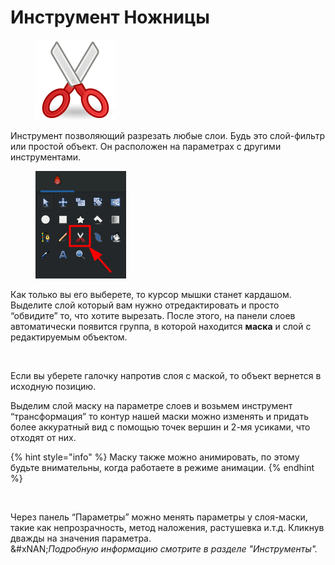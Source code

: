 # Инструмент Ножницы

<div align="left"><figure><img src="../.gitbook/assets/tool_cutout_icon.png" alt=""><figcaption></figcaption></figure></div>

Инструмент позволяющий разрезать любые слои. Будь это слой-фильтр или простой объект. Он расположен на параметрах с другими инструментами.

<figure><img src="../.gitbook/assets/image (3).png" alt=""><figcaption></figcaption></figure>

Как только вы его выберете, то курсор мышки станет кардашом. Выделите слой который вам нужно отредактировать и  просто “обвидите” то, что хотите  вырезать. После этого, на панели слоев автоматически появится группа, в которой находится **маска** и слой с редактируемым объектом.

&#x20;

<figure><img src="https://lh7-us.googleusercontent.com/VSo0QF63fYb9lzskUTlsn64GC1uDCUY43BG4rOB6iE9WaBFu-OdCGqVKrL9bq9JR8kkcq0596Ez918vSMkaoeISPUo7stO13o2GpXqfBJFC5LggWeUX4eRPukWy602UqLoIRumCAGiaLveWB9T8XPnI" alt="" width="375"><figcaption></figcaption></figure>

Если вы уберете галочку напротив слоя с маской, то объект вернется в исходную позицию.&#x20;

Выделим слой маску на параметре слоев и возьмем инструмент “трансформация” то контур нашей маски можно изменять и придать более аккуратный вид с помощью точек вершин и 2-мя усиками, что отходят от них.&#x20;

{% hint style="info" %}
Маску также можно анимировать, по этому будьте внимательны, когда работаете в режиме анимации.&#x20;
{% endhint %}

<figure><img src="https://lh7-us.googleusercontent.com/WS1-cHmKrQDThM4GXGuTGS_hcfIrzVJA8qB2xGl1jn2SJ6WE34AqLiFKoNpdQBV6cVUJbAlWo5VsytBL2JqGScHMLYRhM_rfJmUb5doOwhtiQTBdBP19hrKHSC7V220e34iRdIABH-CmdkQR2QcXT9E" alt=""><figcaption></figcaption></figure>

Через панель “Параметры” можно менять параметры у слоя-маски, такие как непрозрачность, метод наложения, растушевка и.т.д. Кликнув дважды на значения параметра.\
&#xNAN;_&#x41F;одробную информацию смотрите в разделе "Инструменты"._
